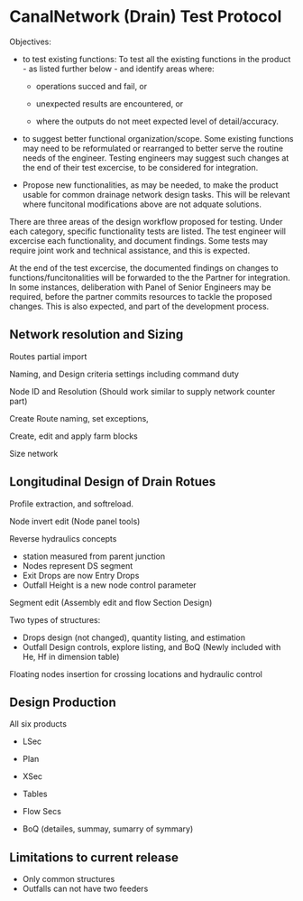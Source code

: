 # CanalNetwork (Drain) Test Protocol

Objectives:

- to test existing functions: To test all the existing functions in the product - as listed further below - and identify areas where:
  
  - operations succed and fail, or 
  
  - unexpected results are encountered, or
  
  -  where the outputs do not meet expected level of detail/accuracy.

- to suggest better functional organization/scope. Some existing functions may need to be reformulated or rearranged to better serve the routine needs of the engineer. Testing engineers may suggest such changes at the end of their test excercise, to be considered for integration.

- Propose new functionalities, as may be needed, to make the product usable for common drainage network design tasks. This will be relevant where funcitonal modifications above are not adquate solutions.



There are three areas of the design workflow proposed for testing. Under each category, specific functionality tests are listed. The test engineer will excercise each functionality, and document findings. Some tests may require joint work and technical assistance, and this is expected.



At the end of the test excercise, the documented findings on changes to functions/funcitonalities will be forwarded to the the Partner for integration. In some instances, deliberation with Panel of Senior Engineers may be required, before the partner commits resources to tackle the proposed changes. This is also expected, and part of the development process.





## Network resolution and Sizing

Routes partial import

Naming, and Design criteria settings including command duty

Node ID and Resolution (Should work similar to supply network counter part)

Create Route naming, set exceptions, 

Create, edit and apply farm blocks

Size network



## Longitudinal Design of Drain Rotues

Profile extraction, and softreload.

Node invert edit (Node panel tools)

Reverse hydraulics concepts
- station measured from parent junction
- Nodes represent DS segment
- Exit Drops are now Entry Drops
- Outfall Height is a new node control parameter

Segment edit (Assembly edit and flow Section Design)

Two types of structures:
- Drops design (not changed), quantity listing, and estimation
- Outfall Design controls, explore listing, and BoQ (Newly included with He, Hf in dimension table)

Floating nodes insertion for crossing locations and hydraulic control


## Design Production

All six products

- LSec

- Plan

- XSec

- Tables

- Flow Secs

- BoQ (detailes, summay, sumarry of symmary)



## Limitations to current release
- Only common structures
- Outfalls can not have two feeders







